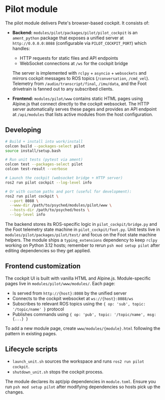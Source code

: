 # Pilot module

The pilot module delivers Pete's browser-based cockpit. It consists of:

- **Backend:** `modules/pilot/packages/pilot/pilot_cockpit` is an `ament_python` package that exposes a unified server at `http://0.0.0.0:8088` (configurable via `PILOT_COCKPIT_PORT`) which handles:
  - HTTP requests for static files and API endpoints
  - WebSocket connections at `/ws` for the cockpit bridge
  
  The server is implemented with `rclpy` + `asyncio` + `websockets` and mirrors cockpit messages to ROS topics (`/conversation`, `/cmd_vel`). Telemetry from `/audio/transcript/final`, `/imu/data`, and the Foot drivetrain is fanned out to any subscribed clients.

- **Frontend:** `modules/pilot/www` contains static HTML pages using Alpine.js that connect directly to the cockpit websocket. The HTTP server automatically serves these pages and provides an API endpoint at `/api/modules` that lists active modules from the host configuration.

## Developing

```bash
# Build + install into work/install
colcon build --packages-select pilot
source install/setup.bash

# Run unit tests (pytest via ament)
colcon test --packages-select pilot
colcon test-result --verbose

# Launch the cockpit (websocket bridge + HTTP server)
ros2 run pilot cockpit --log-level info

# Or with custom paths and port (useful for development):
ros2 run pilot cockpit \
  --port 8088 \
  --www-dir /path/to/psyched/modules/pilot/www \
  --hosts-dir /path/to/psyched/hosts \
  --log-level info
```

The backend stores its ROS-specific logic in `pilot_cockpit/bridge.py` and the Foot telemetry state machine in `pilot_cockpit/foot.py`. Unit tests live in `modules/pilot/packages/pilot/test/` and focus on the Foot state machine helpers. The module ships a `typing_extensions` dependency to keep `rclpy` working on Python 3.12 hosts; remember to rerun `psh mod setup pilot` after editing dependencies so they get applied.

## Frontend customization

The cockpit UI is built with vanilla HTML and Alpine.js. Module-specific pages live in `modules/pilot/www/modules/`. Each page:

- Is served from `http://{host}:8088` by the unified server
- Connects to the cockpit websocket at `ws://{host}:8088/ws`
- Subscribes to relevant ROS topics using the `{ op: 'sub', topic: '/topic/name' }` protocol
- Publishes commands using `{ op: 'pub', topic: '/topic/name', msg: {...} }`

To add a new module page, create `www/modules/{module}.html` following the pattern in existing pages.

## Lifecycle scripts

- `launch_unit.sh` sources the workspace and runs `ros2 run pilot cockpit`.
- `shutdown_unit.sh` stops the cockpit process.

The module declares its apt/pip dependencies in `module.toml`. Ensure you run `psh mod setup pilot` after modifying dependencies so hosts pick up the changes.
